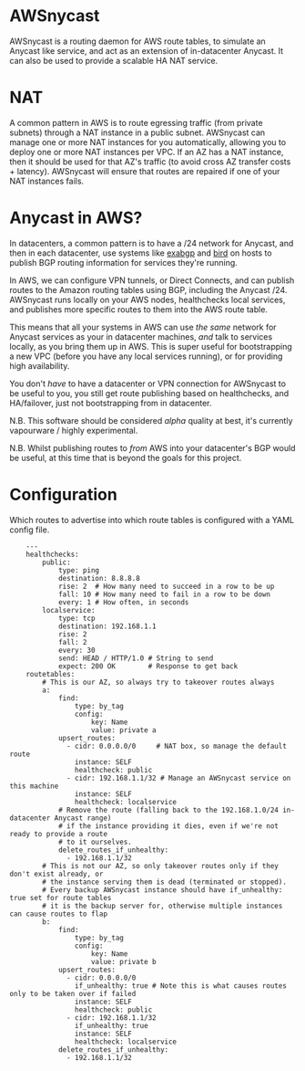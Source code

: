 # AWSnycast

AWSnycast is a routing daemon for AWS route tables, to simulate an Anycast like service, and act as an
extension of in-datacenter Anycast. It can also be used to provide a scalable HA NAT service.

# NAT

A common pattern in AWS is to route egressing traffic (from private subnets) through a NAT instance
in a public subnet. AWSnycast can manage one or more NAT instances for you automatically, allowing
you to deploy one or more NAT instances per VPC. If an AZ has a NAT instance, then it should be used
for that AZ's traffic (to avoid cross AZ transfer costs + latency). AWSnycast will ensure that routes
are repaired if one of your NAT instances fails.

# Anycast in AWS?

In datacenters, a common pattern is to have a /24 network for Anycast, and then in each datacenter,
use systems like [exabgp](https://github.com/Exa-Networks/exabgp) and [bird](http://bird.network.cz/)
on hosts to publish BGP routing information for services they're running.

In AWS, we can configure VPN tunnels, or Direct Connects, and can publish routes to the Amazon
routing tables using BGP, including the Anycast /24. AWSnycast runs locally on your AWS nodes,
healthchecks local services, and publishes more specific routes to them into the AWS route table.

This means that all your systems in AWS can use *the same* network for Anycast services as your
in datacenter machines, *and* talk to services locally, as you bring them up in AWS. This is
super useful for bootstrapping a new VPC (before you have any local services running), or for
providing high availability.

You don't *have* to have a datacenter or VPN connection for AWSnycast to be useful to you, you
still get route publishing based on healthchecks, and HA/failover, just not bootstrapping
from in datacenter.

N.B. This software should be considered *alpha* quality at best, it's currently vapourware / highly experimental.

N.B. Whilst publishing routes to *from* AWS into your datacenter's BGP would be useful, at this
time that is beyond the goals for this project.

# Configuration

Which routes to advertise into which route tables is configured with a YAML config file.

        ---
        healthchecks:
            public:
                type: ping
                destination: 8.8.8.8
                rise: 2  # How many need to succeed in a row to be up
                fall: 10 # How many need to fail in a row to be down
                every: 1 # How often, in seconds
            localservice:
                type: tcp
                destination: 192.168.1.1
                rise: 2
                fall: 2
                every: 30
                send: HEAD / HTTP/1.0 # String to send
                expect: 200 OK        # Response to get back
        routetables:
            # This is our AZ, so always try to takeover routes always
            a:
                find:
                    type: by_tag
                    config:
                        key: Name
                        value: private a
                upsert_routes:
                  - cidr: 0.0.0.0/0     # NAT box, so manage the default route
                    instance: SELF
                    healthcheck: public
                  - cidr: 192.168.1.1/32 # Manage an AWSnycast service on this machine
                    instance: SELF
                    healthcheck: localservice
                # Remove the route (falling back to the 192.168.1.0/24 in-datacenter Anycast range)
                # if the instance providing it dies, even if we're not ready to provide a route
                # to it ourselves.
                delete_routes_if_unhealthy:
                  - 192.168.1.1/32
            # This is not our AZ, so only takeover routes only if they don't exist already, or
            # the instance serving them is dead (terminated or stopped).
            # Every backup AWSnycast instance should have if_unhealthy: true set for route tables
            # it is the backup server for, otherwise multiple instances can cause routes to flap
            b:
                find:
                    type: by_tag
                    config:
                        key: Name
                        value: private b
                upsert_routes:
                  - cidr: 0.0.0.0/0
                    if_unhealthy: true # Note this is what causes routes only to be taken over if failed
                    instance: SELF
                    healthcheck: public
                  - cidr: 192.168.1.1/32
                    if_unhealthy: true
                    instance: SELF
                    healthcheck: localservice
                delete_routes_if_unhealthy:
                  - 192.168.1.1/32

